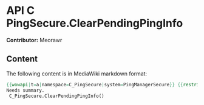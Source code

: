 # API C PingSecure.ClearPendingPingInfo

**Contributor:** Meorawr

## Content

The following content is in MediaWiki markdown format:

```mediawiki
{{wowapi|t=a|namespace=C_PingSecure|system=PingManagerSecure}} {{restrictedapi|protected}}
Needs summary.
 C_PingSecure.ClearPendingPingInfo()
```